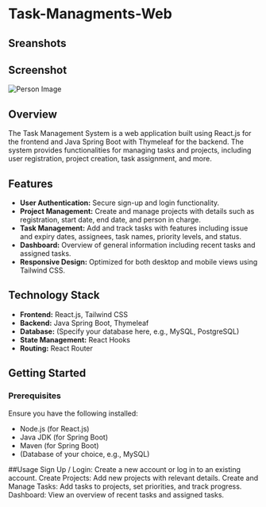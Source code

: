 # Task-Managments-Web

## Sreanshots
## Screenshot

![Person Image](https://github.com/muthasirMohamet/Task-Managments-Web/blob/main/person.png)


## Overview

The Task Management System is a web application built using React.js for the frontend and Java Spring Boot with Thymeleaf for the backend. The system provides functionalities for managing tasks and projects, including user registration, project creation, task assignment, and more.

## Features

- **User Authentication:** Secure sign-up and login functionality.
- **Project Management:** Create and manage projects with details such as registration, start date, end date, and person in charge.
- **Task Management:** Add and track tasks with features including issue and expiry dates, assignees, task names, priority levels, and status.
- **Dashboard:** Overview of general information including recent tasks and assigned tasks.
- **Responsive Design:** Optimized for both desktop and mobile views using Tailwind CSS.

## Technology Stack

- **Frontend:** React.js, Tailwind CSS
- **Backend:** Java Spring Boot, Thymeleaf
- **Database:** (Specify your database here, e.g., MySQL, PostgreSQL)
- **State Management:** React Hooks
- **Routing:** React Router

## Getting Started

### Prerequisites

Ensure you have the following installed:

- Node.js (for React.js)
- Java JDK (for Spring Boot)
- Maven (for Spring Boot)
- (Database of your choice, e.g., MySQL)

##Usage
Sign Up / Login: Create a new account or log in to an existing account.
Create Projects: Add new projects with relevant details.
Create and Manage Tasks: Add tasks to projects, set priorities, and track progress.
Dashboard: View an overview of recent tasks and assigned tasks.
